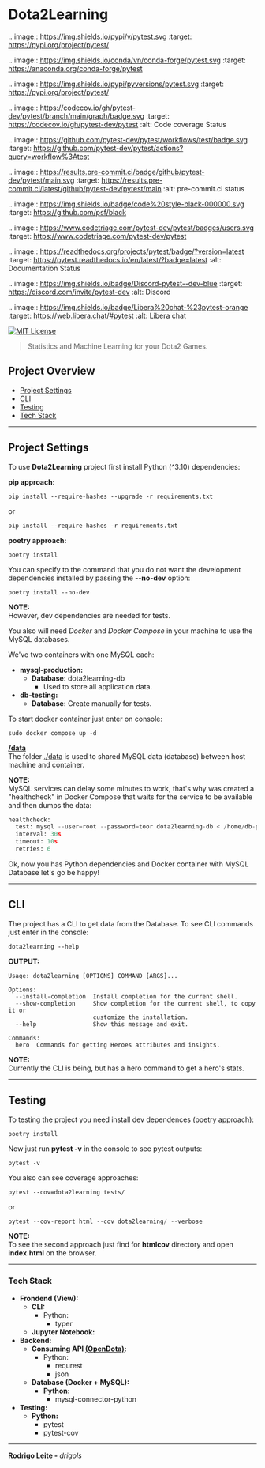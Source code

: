 # Dota2Learning

.. image:: https://img.shields.io/pypi/v/pytest.svg
    :target: https://pypi.org/project/pytest/

.. image:: https://img.shields.io/conda/vn/conda-forge/pytest.svg
    :target: https://anaconda.org/conda-forge/pytest

.. image:: https://img.shields.io/pypi/pyversions/pytest.svg
    :target: https://pypi.org/project/pytest/

.. image:: https://codecov.io/gh/pytest-dev/pytest/branch/main/graph/badge.svg
    :target: https://codecov.io/gh/pytest-dev/pytest
    :alt: Code coverage Status

.. image:: https://github.com/pytest-dev/pytest/workflows/test/badge.svg
    :target: https://github.com/pytest-dev/pytest/actions?query=workflow%3Atest

.. image:: https://results.pre-commit.ci/badge/github/pytest-dev/pytest/main.svg
   :target: https://results.pre-commit.ci/latest/github/pytest-dev/pytest/main
   :alt: pre-commit.ci status

.. image:: https://img.shields.io/badge/code%20style-black-000000.svg
    :target: https://github.com/psf/black

.. image:: https://www.codetriage.com/pytest-dev/pytest/badges/users.svg
    :target: https://www.codetriage.com/pytest-dev/pytest

.. image:: https://readthedocs.org/projects/pytest/badge/?version=latest
    :target: https://pytest.readthedocs.io/en/latest/?badge=latest
    :alt: Documentation Status

.. image:: https://img.shields.io/badge/Discord-pytest--dev-blue
    :target: https://discord.com/invite/pytest-dev
    :alt: Discord

.. image:: https://img.shields.io/badge/Libera%20chat-%23pytest-orange
    :target: https://web.libera.chat/#pytest
    :alt: Libera chat

[![MIT License](https://img.shields.io/badge/license-MIT-007EC7.svg?style=flat-square)](LICENSE.md)

> Statistics and Machine Learning for your Dota2 Games.

## Project Overview

 - [Project Settings](#settings)
 - [CLI](#cli)
 - [Testing](#testing)
 - [Tech Stack](#tech-stack)

---

<div id="settings"></div>

## Project Settings

To use **Dota2Learning** project first install Python (^3.10) dependencies:

**pip approach:**
```
pip install --require-hashes --upgrade -r requirements.txt
```

or

```
pip install --require-hashes -r requirements.txt
```

**poetry approach:**
```
poetry install
```

You can specify to the command that you do not want the development dependencies installed by passing the **--no-dev** option:

```
poetry install --no-dev
```

**NOTE:**  
However, dev dependencies are needed for tests.

You also will need *Docker* and *Docker Compose* in your machine to use the MySQL databases.

We've two containers with one MySQL each:

 - **mysql-production:**
   - **Database:** dota2learning-db
     - Used to store all application data.
 - **db-testing:**
   - **Database:** Create manually for tests.

To start docker container just enter on console:

```
sudo docker compose up -d
```

**[/data](data)**  
The folder [./data](data) is used to shared MySQL data (database) between host machine and container.

**NOTE:**  
MySQL services can delay some minutes to work, that's why was created a "healthcheck" in Docker Compose that waits for the service to be available and then dumps the data:

```python
healthcheck:
  test: mysql --user=root --password=toor dota2learning-db < /home/db-production/dumb-db-production.sql
  interval: 30s
  timeout: 10s
  retries: 6
```

Ok, now you has Python dependencies and Docker container with MySQL Database let's go be happy!

---

<div id="cli"></div>

## CLI

The project has a CLI to get data from the Database. To see CLI commands just enter in the console:

```
dota2learning --help
```

**OUTPUT:**  
```
Usage: dota2learning [OPTIONS] COMMAND [ARGS]...

Options:
  --install-completion  Install completion for the current shell.
  --show-completion     Show completion for the current shell, to copy it or
                        customize the installation.
  --help                Show this message and exit.

Commands:
  hero  Commands for getting Heroes attributes and insights.
```

**NOTE:**  
Currently the CLI is being, but has a hero command to get a hero's stats.

---

<div id="testing"></div>

## Testing

To testing the project you need install dev dependences (poetry approach):

```
poetry install
```

Now just run **pytest -v** in the console to see pytest outputs:

```
pytest -v
```

You also can see coverage approaches:

```
pytest --cov=dota2learning tests/
```

or

```python
pytest --cov-report html --cov dota2learning/ --verbose
```

**NOTE:**  
To see the second approach just find for **htmlcov** directory and open **index.html** on the browser.

---

<div id="tech-stack"></div>

### Tech Stack

 - **Frondend (View):**
   - **CLI:**
     - Python:
       - typer
   - **Jupyter Notebook:**
 - **Backend:**
   - **Consuming API [(OpenDota)](https://docs.opendota.com/):**
     - Python:
       - requrest
       - json
   - **Database (Docker + MySQL):**
     - **Python:**
       - mysql-connector-python
 - **Testing:**
   - **Python:**
     - pytest
     - pytest-cov

---

**Rodrigo Leite -** *drigols*
